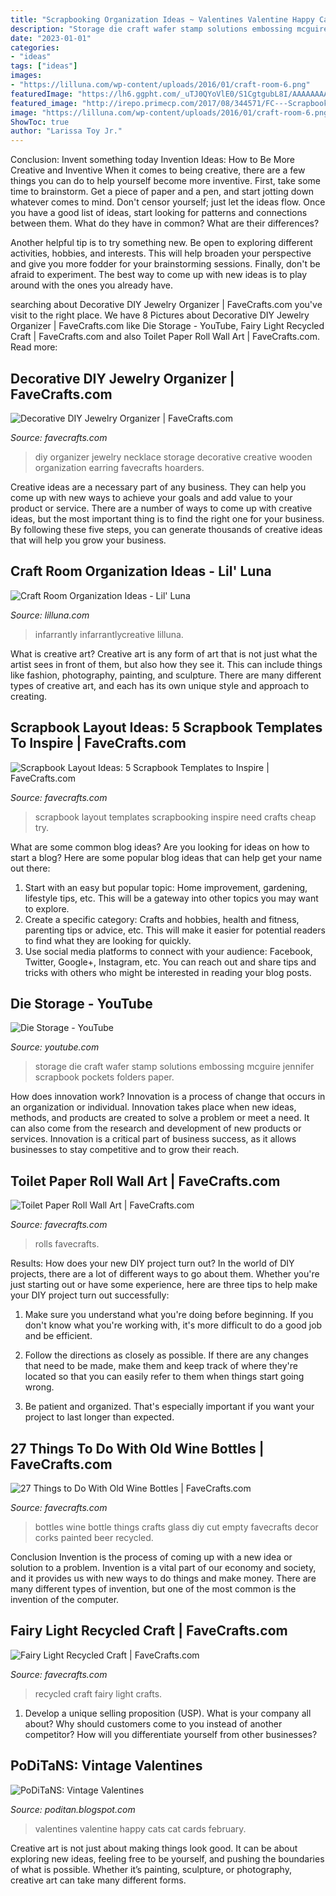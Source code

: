 ```yaml
---
title: "Scrapbooking Organization Ideas ~ Valentines Valentine Happy Cats Cat Cards February"
description: "Storage die craft wafer stamp solutions embossing mcguire jennifer scrapbook pockets folders paper"
date: "2023-01-01"
categories:
- "ideas"
tags: ["ideas"]
images:
- "https://lilluna.com/wp-content/uploads/2016/01/craft-room-6.png"
featuredImage: "https://lh6.ggpht.com/_uTJ0QYoVlE0/S1CgtgubL8I/AAAAAAAAA18/yTnmkykXky0/vintage_valentine8_thumb.gif?imgmax=800"
featured_image: "http://irepo.primecp.com/2017/08/344571/FC---Scrapbook-Layout-Ideas-Main_ExtraLarge1000_ID-2398301.jpg?v=2398301"
image: "https://lilluna.com/wp-content/uploads/2016/01/craft-room-6.png"
ShowToc: true
author: "Larissa Toy Jr."
---
```



Conclusion: Invent something today
Invention Ideas: How to Be More Creative and Inventive
When it comes to being creative, there are a few things you can do to help yourself become more inventive. First, take some time to brainstorm. Get a piece of paper and a pen, and start jotting down whatever comes to mind. Don't censor yourself; just let the ideas flow. Once you have a good list of ideas, start looking for patterns and connections between them. What do they have in common? What are their differences?

Another helpful tip is to try something new. Be open to exploring different activities, hobbies, and interests. This will help broaden your perspective and give you more fodder for your brainstorming sessions. Finally, don't be afraid to experiment. The best way to come up with new ideas is to play around with the ones you already have.

	

		
searching about Decorative DIY Jewelry Organizer | FaveCrafts.com you've visit to the right place. We have 8 Pictures about Decorative DIY Jewelry Organizer | FaveCrafts.com like Die Storage - YouTube, Fairy Light Recycled Craft | FaveCrafts.com and also Toilet Paper Roll Wall Art | FaveCrafts.com. Read more:
		
    
## Decorative DIY Jewelry Organizer | FaveCrafts.com

<img loading=lazy src="http://irepo.primecp.com/2017/04/327363/Decorative-DIY-Jewelry-Organizer_ExtraLarge1000_ID-2195892.jpg?v=2195892" onerror="this.onerror=null;this.src='https://tse1.mm.bing.net/th?id=OIP.LJregvNZk4JXjhO98FG6YAHaLG&amp;pid=15.1';" alt="Decorative DIY Jewelry Organizer | FaveCrafts.com">

_Source: favecrafts.com_

>diy organizer jewelry necklace storage decorative creative wooden organization earring favecrafts hoarders. 

	

Creative ideas are a necessary part of any business. They can help you come up with new ways to achieve your goals and add value to your product or service. There are a number of ways to come up with creative ideas, but the most important thing is to find the right one for your business. By following these five steps, you can generate thousands of creative ideas that will help you grow your business.

    
## Craft Room Organization Ideas - Lil&#039; Luna

<img loading=lazy src="https://lilluna.com/wp-content/uploads/2016/01/craft-room-6.png" onerror="this.onerror=null;this.src='https://tse2.mm.bing.net/th?id=OIP.4eiRH-T0Z48msysQqvv-sAHaLH&amp;pid=15.1';" alt="Craft Room Organization Ideas - Lil&#039; Luna">

_Source: lilluna.com_

>infarrantly infarrantlycreative lilluna. 

	

What is creative art?
Creative art is any form of art that is not just what the artist sees in front of them, but also how they see it. This can include things like fashion, photography, painting, and sculpture. There are many different types of creative art, and each has its own unique style and approach to creating.

    
## Scrapbook Layout Ideas: 5 Scrapbook Templates To Inspire | FaveCrafts.com

<img loading=lazy src="http://irepo.primecp.com/2017/08/344571/FC---Scrapbook-Layout-Ideas-Main_ExtraLarge1000_ID-2398301.jpg?v=2398301" onerror="this.onerror=null;this.src='https://tse1.mm.bing.net/th?id=OIP.bdct0QcHkgIIcEtg1NTcjgHaGN&amp;pid=15.1';" alt="Scrapbook Layout Ideas: 5 Scrapbook Templates to Inspire | FaveCrafts.com">

_Source: favecrafts.com_

>scrapbook layout templates scrapbooking inspire need crafts cheap try. 

	

What are some common blog ideas?
Are you looking for ideas on how to start a blog? Here are some popular blog ideas that can help get your name out there: 
1. Start with an easy but popular topic: Home improvement, gardening, lifestyle tips, etc. This will be a gateway into other topics you may want to explore.
2. Create a specific category: Crafts and hobbies, health and fitness, parenting tips or advice, etc. This will make it easier for potential readers to find what they are looking for quickly.
3. Use social media platforms to connect with your audience: Facebook, Twitter, Google+, Instagram, etc. You can reach out and share tips and tricks with others who might be interested in reading your blog posts.

    
## Die Storage - YouTube

<img loading=lazy src="https://i.ytimg.com/vi/zXrmWzUwShk/maxresdefault.jpg" onerror="this.onerror=null;this.src='https://tse4.mm.bing.net/th?id=OIP.jX4H5ALimiyet4i7OnR4_wHaEK&amp;pid=15.1';" alt="Die Storage - YouTube">

_Source: youtube.com_

>storage die craft wafer stamp solutions embossing mcguire jennifer scrapbook pockets folders paper. 

	

How does innovation work?
Innovation is a process of change that occurs in an organization or individual. Innovation takes place when new ideas, methods, and products are created to solve a problem or meet a need. It can also come from the research and development of new products or services. Innovation is a critical part of business success, as it allows businesses to stay competitive and to grow their reach.

    
## Toilet Paper Roll Wall Art | FaveCrafts.com

<img loading=lazy src="https://irepo.primecp.com/2020/05/451253/Toilet-Paper-Roll-Wall-Art_UserCommentImage_ID-3747806.png?v=3747806" onerror="this.onerror=null;this.src='https://tse1.mm.bing.net/th?id=OIP.LIy7V11w_lFaIvO5GmhR9gHaJ3&amp;pid=15.1';" alt="Toilet Paper Roll Wall Art | FaveCrafts.com">

_Source: favecrafts.com_

>rolls favecrafts. 

	

Results: How does your new DIY project turn out?
In the world of DIY projects, there are a lot of different ways to go about them. Whether you're just starting out or have some experience, here are three tips to help make your DIY project turn out successfully:
1. Make sure you understand what you're doing before beginning. If you don't know what you're working with, it's more difficult to do a good job and be efficient.

2. Follow the directions as closely as possible. If there are any changes that need to be made, make them and keep track of where they're located so that you can easily refer to them when things start going wrong.

3. Be patient and organized. That's especially important if you want your project to last longer than expected.

    
## 27 Things To Do With Old Wine Bottles | FaveCrafts.com

<img loading=lazy src="https://d2droglu4qf8st.cloudfront.net/2015/02/206891/wine-bottles_ExtraLarge1000_ID-856640.jpg?v=856640" onerror="this.onerror=null;this.src='https://tse3.mm.bing.net/th?id=OIP.A6IlpsTjN5T1sHwDm7XZGAHaHa&amp;pid=15.1';" alt="27 Things to Do With Old Wine Bottles | FaveCrafts.com">

_Source: favecrafts.com_

>bottles wine bottle things crafts glass diy cut empty favecrafts decor corks painted beer recycled. 

	

Conclusion
Invention is the process of coming up with a new idea or solution to a problem. Invention is a vital part of our economy and society, and it provides us with new ways to do things and make money. There are many different types of invention, but one of the most common is the invention of the computer.

    
## Fairy Light Recycled Craft | FaveCrafts.com

<img loading=lazy src="http://irepo.primecp.com/2016/05/280473/Fairy-Light-Recycled-Craft_ExtraLarge700_ID-1652579.jpg?v=1652579" onerror="this.onerror=null;this.src='https://tse1.mm.bing.net/th?id=OIP.LqBxazFTunf4gsNmVjA1DAHaLH&amp;pid=15.1';" alt="Fairy Light Recycled Craft | FaveCrafts.com">

_Source: favecrafts.com_

>recycled craft fairy light crafts. 

	

1. Develop a unique selling proposition (USP). What is your company all about? Why should customers come to you instead of another competitor? How will you differentiate yourself from other businesses? 

    
## PoDiTaNS: Vintage Valentines

<img loading=lazy src="https://lh6.ggpht.com/_uTJ0QYoVlE0/S1CgtgubL8I/AAAAAAAAA18/yTnmkykXky0/vintage_valentine8_thumb.gif?imgmax=800" onerror="this.onerror=null;this.src='https://tse2.mm.bing.net/th?id=OIP.x7U9-McKq20gjXMq9D4xUgHaK5&amp;pid=15.1';" alt="PoDiTaNS: Vintage Valentines">

_Source: poditan.blogspot.com_

>valentines valentine happy cats cat cards february. 

	

Creative art is not just about making things look good. It can be about exploring new ideas, feeling free to be yourself, and pushing the boundaries of what is possible. Whether it’s painting, sculpture, or photography, creative art can take many different forms.

